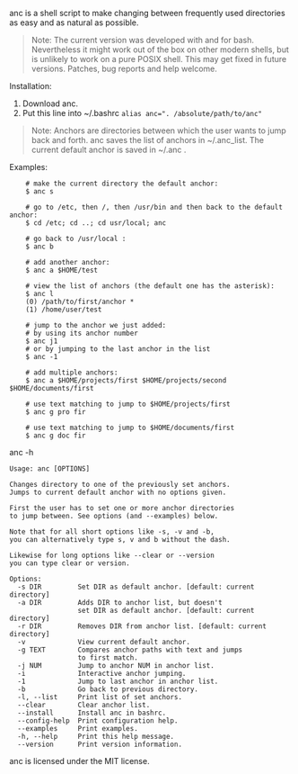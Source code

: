 anc is a shell script to make changing between frequently used directories
as easy and as natural as possible.

> Note: The current version was developed with and for bash. Nevertheless it might work out of the box on other modern shells, but is unlikely to work on a pure POSIX shell. This may get fixed in future versions. Patches, bug reports and help welcome.

Installation:
 1. Download anc.
 2. Put this line into ~/.bashrc 
    ```alias anc=". /absolute/path/to/anc"```

> Note: Anchors are directories between which the user wants to jump back and forth.
anc saves the list of anchors in ~/.anc_list. The current default anchor is saved in ~/.anc .

Examples:
```
    # make the current directory the default anchor:
    $ anc s

    # go to /etc, then /, then /usr/bin and then back to the default anchor:
    $ cd /etc; cd ..; cd usr/local; anc

    # go back to /usr/local :
    $ anc b

    # add another anchor:
    $ anc a $HOME/test

    # view the list of anchors (the default one has the asterisk):
    $ anc l
    (0) /path/to/first/anchor *
    (1) /home/user/test

    # jump to the anchor we just added:
    # by using its anchor number
    $ anc j1
    # or by jumping to the last anchor in the list
    $ anc -1

    # add multiple anchors:
    $ anc a $HOME/projects/first $HOME/projects/second $HOME/documents/first

    # use text matching to jump to $HOME/projects/first
    $ anc g pro fir

    # use text matching to jump to $HOME/documents/first
    $ anc g doc fir
```

anc -h
```
Usage: anc [OPTIONS]

Changes directory to one of the previously set anchors.
Jumps to current default anchor with no options given.

First the user has to set one or more anchor directories
to jump between. See options (and --examples) below.

Note that for all short options like -s, -v and -b,
you can alternatively type s, v and b without the dash.

Likewise for long options like --clear or --version
you can type clear or version.

Options:
  -s DIR         Set DIR as default anchor. [default: current directory]
  -a DIR         Adds DIR to anchor list, but doesn't
                 set DIR as default anchor. [default: current directory]
  -r DIR         Removes DIR from anchor list. [default: current directory]
  -v             View current default anchor.
  -g TEXT        Compares anchor paths with text and jumps
                 to first match.
  -j NUM         Jump to anchor NUM in anchor list.
  -i             Interactive anchor jumping.
  -1             Jump to last anchor in anchor list.
  -b             Go back to previous directory.
  -l, --list     Print list of set anchors.
  --clear        Clear anchor list.
  --install      Install anc in bashrc.
  --config-help  Print configuration help.
  --examples     Print examples.
  -h, --help     Print this help message.
  --version      Print version information.
```

anc is licensed under the MIT license.

